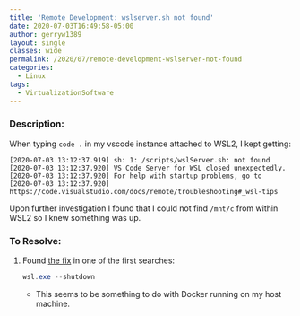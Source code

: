 ```yaml
---
title: 'Remote Development: wslserver.sh not found'
date: 2020-07-03T16:49:58-05:00
author: gerryw1389
layout: single
classes: wide
permalink: /2020/07/remote-development-wslserver-not-found
categories:
  - Linux
tags:
  - VirtualizationSoftware
---
```

<!--more-->

### Description:

When typing `code .` in my vscode instance attached to WSL2, I kept getting:

   ```escape
   [2020-07-03 13:12:37.919] sh: 1: /scripts/wslServer.sh: not found
   [2020-07-03 13:12:37.920] VS Code Server for WSL closed unexpectedly.
   [2020-07-03 13:12:37.920] For help with startup problems, go to
   [2020-07-03 13:12:37.920] https://code.visualstudio.com/docs/remote/troubleshooting#_wsl-tips
   ```

Upon further investigation I found that I could not find `/mnt/c` from within WSL2 so I knew something was up.


### To Resolve:

1. Found [the fix](https://github.com/microsoft/vscode-remote-release/issues/2818) in one of the first searches:

   ```powershell
   wsl.exe --shutdown
   ```

   - This seems to be something to do with Docker running on my host machine. 
